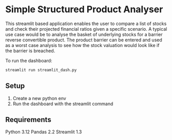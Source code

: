 # Simple Structured Product Analyser
This streamlit based application enables the user to compare a list of stocks and check their projected financial ratios given a specific scenario.
A typical use case would be to analyse the basket of underlying stocks for a barrier reverse convertible product.
The product barrier can be entered and used as a worst case analysis to see how the stock valuation would look like if the barrier is breached.

To run the dashboard:
```bash
streamlit run streamlit_dash.py
```

## Setup
1. Create a new python env
2. Run the dashboard with the streamlit command

## Requirements
Python 3.12
Pandas 2.2
Streamlit 1.3
 

